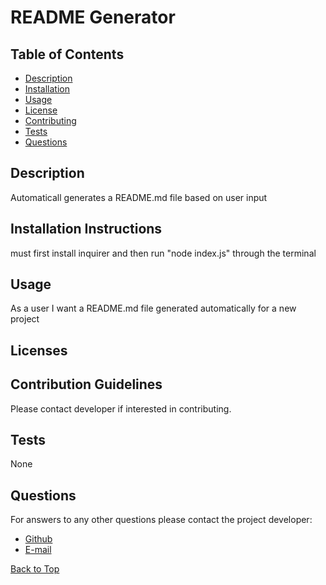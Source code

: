 # README Generator
  ## Table of Contents

  * [Description](#description)
  * [Installation](#Installation%20Instructions)
  * [Usage](#usage)
  * [License](#licenses)
  * [Contributing](#contribution%20guidelines)
  * [Tests](#tests)
  * [Questions](#questions)


  ## Description

  Automaticall generates a README.md file based on user input

  ## Installation Instructions

  must first install inquirer and then run "node index.js" through the terminal
  
  ## Usage

  As a user I want a README.md file generated automatically for a new project

  ## Licenses

  ## Contribution Guidelines

  Please contact developer if interested in contributing.

  ## Tests

  None
  
  ## Questions
  
  For answers to any other questions please contact the project developer:
  * [Github](https://github.com/chopsushi206)
  * [E-mail](mailto:lihua.anderson@gmail.com)


  [Back to Top](#TOP)
